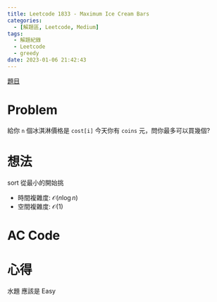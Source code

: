 ```yaml
---
title: Leetcode 1833 - Maximum Ice Cream Bars
categories:
  - [解題區, Leetcode, Medium]
tags:
  - 解題紀錄
  - Leetcode
  - greedy
date: 2023-01-06 21:42:43
---
```


[題目](https://leetcode.com/problems/maximum-ice-cream-bars/description/)

# Problem

給你 `n` 個冰淇淋價格是 `cost[i]` 今天你有 `coins` 元，問你最多可以買幾個?

# 想法

sort 從最小的開始挑

- 時間複雜度: $\mathcal{O}(n\log{n})$
- 空間複雜度: $\mathcal{O}(1)$

# AC Code

<script src="https://emgithub.com/embed-v2.js?target=https%3A%2F%2Fgithub.com%2Froy4801%2Fsolved_problems%2Fblob%2Fmaster%2Fleetcode%2F1833.cpp%23L17-L32&style=github&type=code&showBorder=on&showLineNumbers=on&showFileMeta=on&showFullPath=on&showCopy=on"></script>

# 心得

水題 應該是 Easy
